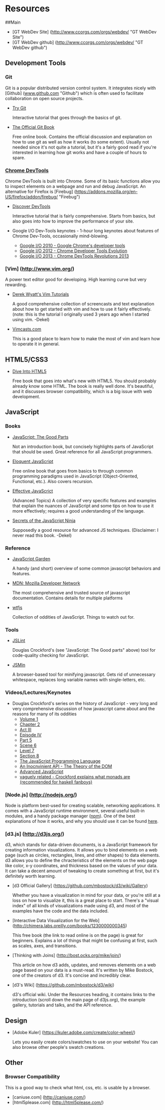 # Resources

##Main
* [GT WebDev Site] (http://www.ccorgs.com/orgs/webdev/ "GT WebDev Site")
* [GT WebDev github] (http://www.ccorgs.com/orgs/webdev/ "GT WebDev github")

## Development Tools
### Git
Git is a popular distributed version control system. It integrates nicely with [Github] (www.github.com "Github") which is often used to facilitate collaboration on open source projects.

* [Try Git](http://try.github.io/levels/1/challenges/1/ "Try Git")
	
	Interactive tutorial that goes through the basics of git.

* [The Official Git Book](http://git-scm.com/book)

	Free online book. Contains the official discussion and explanation on how to use git as well as how it works (to some extent). Usually not needed since it's not quite a tutorial, but it's a fairly good read if you're interested in learning how git works and have a couple of hours to spare.

### [Chrome DevTools](https://developers.google.com/chrome-developer-tools/ "Chrome DevTools")
Chrome DevTools is built into Chrome. Some of its basic functions allow you to inspect elements on a webpage and run and debug JavaScript. An alternative for Firefox is [Firebug] (https://addons.mozilla.org/en-US/firefox/addon/firebug/ "Firebug")

* [Discover DevTools](http://discover-devtools.codeschool.com/ "Discover DevTools")
	
	Interactive tutorial that is fairly comprehensive. Starts from basics, but also goes into how to improve the performance of your site.

* Google I/O Dev-Tools keynotes - 1-hour long keynotes about features of Chrome Dev-Tools, occasionally mind-blowing.
  * [Google I/O 2010 - Google Chrome's developer tools](http://www.youtube.com/watch?v=TH7sJbyXHuk)
  * [Google I/O 2012 - Chrome Developer Tools Evolution](http://www.youtube.com/watch?v=3pxf3Ju2row)
  * [Google I/O 2013 - Chrome DevTools Revolutions 2013](http://www.youtube.com/watch?v=x6qe_kVaBpg)

### [Vim] (http://www.vim.org/)
A power text editor good for developing. High learning curve but very rewarding.

* [Derek Wyatt's Vim Tutorials](http://derekwyatt.org/vim/tutorials/novice/)

	A good comprehensive collection of screencasts and text explanation about how to get started with vim and how to use it fairly effectively. (note: this is the tutorial I originally used 3 years ago when I started using vim. -Dekel)

* [Vimcasts.com](http://vimcasts.org/)

	This is a good place to learn how to make the most of vim and learn how to operate it in general.

## HTML5/CSS3

* [Dive Into HTML5](http://diveintohtml5.info/index.html)

	Free book that goes into what's new with HTML5. You should probably already know some HTML. The book is really well done. It's beautiful, and it discusses browser compatibility, which is a big issue with web development.

## JavaScript
### Books
* [JavaScript: The Good Parts](http://www.amazon.com/JavaScript-Good-Parts-Douglas-Crockford/dp/0596517742/ref=sr_1_1?ie=UTF8&qid=1389631402&sr=8-1&keywords=javascript+the+good+parts/ "JavaScript: The Good Parts")
	
	Not an introduction book, but concisely highlights parts of JavaScript that should be used. Great reference for all JavaScript programmers.

* [Eloquent JavaScript](http://eloquentjavascript.net/ "Eloquent JavaScript")
	
	Free online book that goes from basics to through common programming paradigms used in JavaScript (Object-Oriented, Functional, etc.). Also covers recursion.

* [Effective JavaScrict](http://effectivejs.com/ "Effective JavaScript")

	(Advanced Topics) A collection of very specific features and examples that explain the nuances of JavaScript and some tips on how to use it more effectively; requires a good understanding of the language.
	
* [Secrets of the JavaScript Ninja](http://jsninja.com/)

	Supposedly a good resource for advanced JS techniques. (Disclaimer: I never read this book. -Dekel)

### Reference

* [JavaScript Garden](http://bonsaiden.github.io/JavaScript-Garden/ "JavaScript Garden")

	A handy (and short) overview of some common javascript behaviors and features.

* [MDN: Mozilla Developer Network](https://developer.mozilla.org/en-US/docs/Web/JavaScript "MDN")

	The most comprehensive and trusted source of javascript documentation. Contains details for multiple platforms
	
* [wtfjs](http://wtfjs.com/)

	Collection of oddities of JavaScript. Things to watch out for.

### Tools

* [JSLint](http://www.jslint.com/)
	
	Douglas Crockford's (see "JavaScript: The Good parts" above) tool for code-quality checking for JavaScript. 

* [JSMin](http://fmarcia.info/jsmin/test.html)

	A browser-based tool for minifying javascript. Gets rid of unnecessary whitespace, replaces long variable names with single-letters, etc.
	
### Videos/Lectures/Keynotes

* Douglas Crockford's series on the history of JavaScript - very long and very comprehensive discussion of how javascript came about and the reasons for many of its oddities
  * [Volume 1](http://www.youtube.com/watch?v=JxAXlJEmNMg)
  * [Chapter 2](http://www.youtube.com/watch?v=RO1Wnu-xKoY)
  * [Act III](http://www.youtube.com/watch?v=ya4UHuXNygM)
  * [Episode IV](http://www.youtube.com/watch?v=Fv9qT9joc0M)
  * [Part 5](http://www.youtube.com/watch?v=47Ceot8yqeI)
  * [Scene 6](http://www.youtube.com/watch?v=QgwSUtYSUqA)
  * [Level 7](http://www.youtube.com/watch?v=UTEqr0IlFKY)
  * [Section 8](http://www.youtube.com/watch?v=taaEzHI9xyY)
  * [The JavaScript Programming Language](http://www.youtube.com/watch?v=v2ifWcnQs6M)
  * [An Inocnvinient API - The Theory of the DOM](http://www.youtube.com/watch?v=Y2Y0U-2qJMs)
  * [Advanced JavaScript](http://www.youtube.com/watch?v=DwYPG6vreJg)
  * [vaguely related - Crockford explains what monads are (recommended for haskell fanboys)](http://www.youtube.com/watch?v=dkZFtimgAcM)

### [Node.js] (http://nodejs.org/)

Node is platform best-used for creating scalable, networking applications. It comes with a JavaScript runtime environment, several useful built-in modules, and a handy package manager ([npm](https://www.npmjs.org/)). One of the best explanations of how it works, and why you should use it can be found [here](http://www.toptal.com/nodejs/why-the-hell-would-i-use-node-js).

### [d3.js] (http://d3js.org/)

d3, which stands for data-driven documents, is a JavaScript framework for creating information visualizations. It allows you to bind elements on a web page (such as circles, rectangles, lines, and other shapes) to data elements. d3 allows you to define the chracteristics of the elements on the web page like color, x-y coordinates, and thickness based on the values of your data. It can take a decent amount of tweaking to create something at first, but it's definitely worth learning.

* [d3 Official Gallery] (https://github.com/mbostock/d3/wiki/Gallery)

	Whether you have a visualization in mind for your data, or you're still at a loss on how to visualize it, this is a great place to start. There's a "visual index" of all kinds of visualizations made using d3, and most of the examples have the code and the data included.
	
* [Interactive Data Visualization for the Web] (http://chimera.labs.oreilly.com/books/1230000000345)

	This free book (the link to read online is on the page) is great for beginners. Explains a lot of things that might be confusing at first, such as scales, axes, and transitions. 
	
* [Thinking with Joins] (http://bost.ocks.org/mike/join/)

	This article on how d3 adds, updates, and removes elements on a web page based on your data is a must-read. It's written by Mike Bostock, one of the creators of d3. It's concise and incredibly clear.

* [d3's Wiki] (https://github.com/mbostock/d3/wiki)

	d3's official wiki. Under the Resources heading, it contains links to the introduction (scroll down the main page of d3js.org), the example gallery, tutorials and talks, and the API reference.

## Design
* [Adobe Kuler] (https://kuler.adobe.com/create/color-wheel/) 

	Lets you easily create colors/swatches to use on your website! You can also browse other people's swatch creations.

## Other
### Browser Compatibility 
This is a good way to check what html, css, etc. is usable by a browser.
* [caniuse.com] (http://caniuse.com/)
* [html5please.com] (http://html5please.com/)
